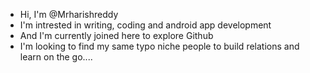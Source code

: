 - Hi, I'm @Mrharishreddy
- I'm intrested in writing, coding and android app development
- And I'm currently joined here to explore Github
- I'm looking to find my same typo niche people to build relations and learn on the go....

<!---
Mrharishreddy/Mrharishreddy is a ✨ special ✨ repository because its `README.md` (this file) appears on your GitHub profile.
You can click the Preview link to take a look at your changes.
--->

